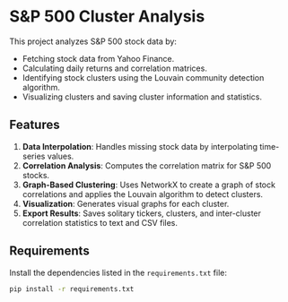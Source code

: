 # S&P 500 Cluster Analysis

This project analyzes S&P 500 stock data by:
- Fetching stock data from Yahoo Finance.
- Calculating daily returns and correlation matrices.
- Identifying stock clusters using the Louvain community detection algorithm.
- Visualizing clusters and saving cluster information and statistics.

## Features
1. **Data Interpolation**: Handles missing stock data by interpolating time-series values.
2. **Correlation Analysis**: Computes the correlation matrix for S&P 500 stocks.
3. **Graph-Based Clustering**: Uses NetworkX to create a graph of stock correlations and applies the Louvain algorithm to detect clusters.
4. **Visualization**: Generates visual graphs for each cluster.
5. **Export Results**: Saves solitary tickers, clusters, and inter-cluster correlation statistics to text and CSV files.

## Requirements
Install the dependencies listed in the `requirements.txt` file:
```bash
pip install -r requirements.txt
